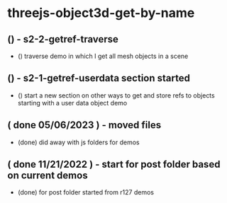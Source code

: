 # threejs-object3d-get-by-name


## () - s2-2-getref-traverse
* () traverse demo in which I get all mesh objects in a scene

## () - s2-1-getref-userdata section started
* () start a new section on other ways to get and store refs to objects starting with a user data object demo

## ( done 05/06/2023 ) - moved files
* (done) did away with js folders for demos

## ( done 11/21/2022 ) - start for post folder based on current demos
* (done) for post folder started from r127 demos

